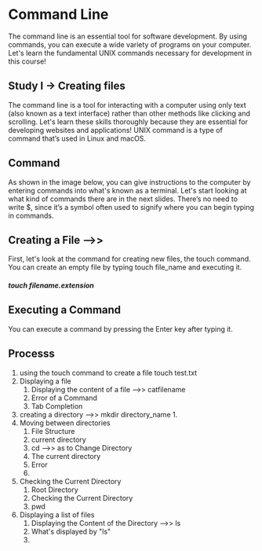 # Command Line
The command line is an essential tool for software development.
By using commands, you can execute a wide variety of programs on your computer.
Let's learn the fundamental UNIX commands necessary for development in this course!

## Study I -> Creating files 
The command line is a tool for interacting with a computer using only text (also known as a text interface) rather than other methods like clicking and scrolling. Let's learn these skills thoroughly because they are essential for developing websites and applications!
UNIX command is a type of command that’s used in Linux and macOS.

## Command
As shown in the image below, you can give instructions to the computer by entering commands into what's known as a terminal. Let's start looking at what kind of commands there are in the next slides. There’s no need to write $, since it’s a symbol often used to signify where you can begin typing in commands.

##  Creating a File -->>  
First, let's look at the command for creating new files, the touch command. You can create an empty file by typing touch file_name and executing it.
#####  touch filename.extension

## Executing a Command
You can execute a command by pressing the Enter key after typing it.

## Processs
1. using the touch command to create a file touch test.txt
2. Displaying a file
    1. Displaying the content of a file -->> catfilename
    2. Error of a Command
    3. Tab Completion
3. creating a directory -->> mkdir directory_name
    1. 
4. Moving between directories
    1. File Structure
    2. current directory
    3. cd -->> as to Change Directory
    4. The current directory
    5. Error
    6. 
5. Checking the Current Directory
    1. Root Directory
    2. Checking the Current Directory
    3. pwd
6. Displaying a list of files 
    1. Displaying the Content of the Directory -->> ls
    2. What's displayed by "ls"
    3. 